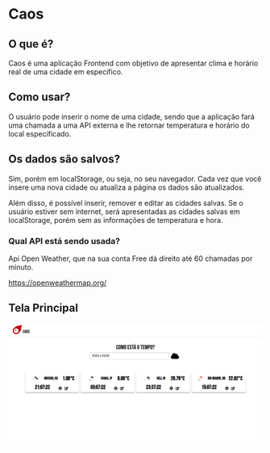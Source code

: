 # Caos

## O que é?

Caos é uma aplicação Frontend com objetivo de apresentar clima e horário real de uma cidade em específico.

## Como usar?

O usuário pode inserir o nome de uma cidade, sendo que a aplicação fará uma chamada a uma API externa e lhe retornar temperatura e horário do local especificado. 

## Os dados são salvos?

Sim, porém em localStorage, ou seja, no seu navegador. Cada vez que você insere uma nova cidade ou atualiza a página os dados são atualizados.

Além disso, é possível inserir, remover e editar as cidades salvas. Se o usuário estiver sem internet, será apresentadas as cidades salvas em localStorage, porém sem as informações de temperatura e hora.

### Qual API está sendo usada? 

Api Open Weather, que na sua conta Free dá direito até 60 chamadas por minuto.

https://openweathermap.org/

## Tela Principal

![](/images/cidades.png)



